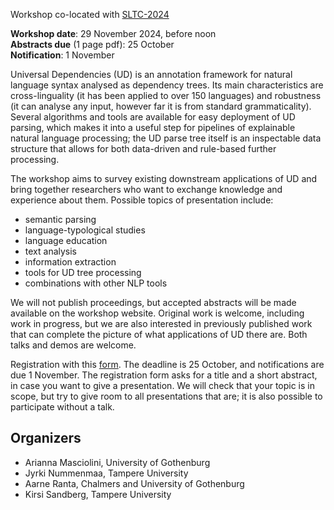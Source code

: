 Workshop co-located with [SLTC-2024](https://sltc2024.github.io/)

__Workshop date__: 29 November 2024, before noon<br>
__Abstracts due__ (1 page pdf): 25 October<br>
__Notification__: 1 November

Universal Dependencies (UD) is an annotation framework for natural language syntax analysed as dependency trees. Its main characteristics are cross-linguality (it has been applied to over 150 languages) and robustness (it can analyse any input, however far it is from standard grammaticality). Several algorithms and tools are available for easy deployment of UD parsing, which makes it into a useful step for pipelines of explainable natural language processing; the UD parse tree itself is an inspectable data structure that allows for both data-driven and rule-based further processing.

The workshop aims to survey existing downstream applications of UD and bring together researchers who want to exchange knowledge and experience about them. Possible topics of presentation include:

- semantic parsing
- language-typological studies
- language education
- text analysis
- information extraction
- tools for UD tree processing
- combinations with other NLP tools

We will not publish proceedings, but accepted abstracts will be made available on the workshop website. Original work is welcome, including work in progress, but we are also interested in previously published work that can complete the picture of what applications of UD there are. Both talks and demos are welcome.

Registration with this [form](https://forms.gle/7R4so6odty23MnBaA).
The deadline is 25 October, and notifications are due 1 November.
The registration form asks for a title and a short abstract, in case you want to give a presentation. 
We will check that your topic is in scope, but try to give room to all presentations that are; 
it is also possible to participate without a talk.

## Organizers
- Arianna Masciolini, University of Gothenburg
- Jyrki Nummenmaa, Tampere University
- Aarne Ranta, Chalmers and University of Gothenburg
- Kirsi Sandberg, Tampere University
